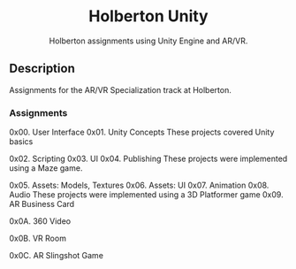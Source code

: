 <h1 align="center">Holberton Unity</h1>
<p align="center">Holberton assignments using Unity Engine and AR/VR.</p>

## Description

Assignments for the AR/VR Specialization track at Holberton.



### Assignments

0x00. User Interface
0x01. Unity Concepts
These projects covered Unity basics

0x02. Scripting
0x03. UI
0x04. Publishing
These projects were implemented using a Maze game.

0x05. Assets: Models, Textures
0x06. Assets: UI
0x07. Animation
0x08. Audio
These projects were implemented using a 3D Platformer game
0x09. AR Business Card

0x0A. 360 Video

0x0B. VR Room

0x0C. AR Slingshot Game
